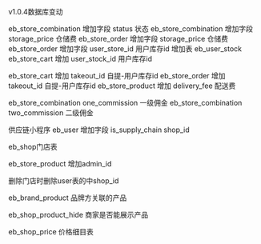 v1.0.4数据库变动

eb_store_combination 增加字段 status 状态 
eb_store_combination 增加字段 storage_price 仓储费
eb_store_order 增加字段 storage_price 仓储费
eb_store_order 增加字段 user_store_id 用户库存id
增加表 eb_user_stock
eb_store_cart 增加 user_stock_id 用户库存id

eb_store_cart 增加 takeout_id 自提-用户库存id
eb_store_order 增加 takeout_id 自提-用户库存id
eb_store_product 增加 delivery_fee 配送费

eb_store_combination one_commission 一级佣金
eb_store_combination two_commission 二级佣金


供应链小程序
eb_user 增加字段 is_supply_chain shop_id

eb_shop门店表

eb_store_product 增加admin_id

删除门店时删除user表的中shop_id

eb_brand_product 品牌方关联的产品

eb_shop_product_hide 商家是否能展示产品

eb_shop_price 价格细目表